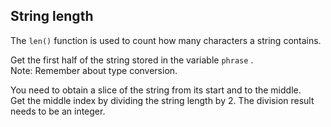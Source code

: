 ## String length

The `len()` function is used to count how many characters a string contains.  
  
Get the first half of the string stored in the variable `phrase` .  
Note: Remember about type conversion.  

<div class='hint'>You need to obtain a slice of the string from its start and 
to the middle.</div>

<div class='hint'>Get the middle index by dividing the string length by 2. The 
division result needs to be an integer.</div>
